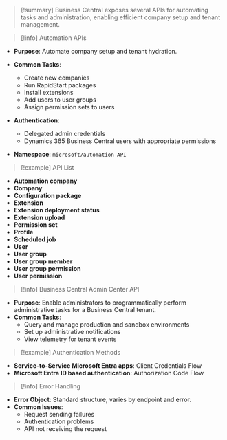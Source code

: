 > [!summary] 
> Business Central exposes several APIs for automating tasks and administration, enabling efficient company setup and tenant management.

> [!info] Automation APIs

- **Purpose**: Automate company setup and tenant hydration.
    
- **Common Tasks**:
    
    - Create new companies
    - Run RapidStart packages
    - Install extensions
    - Add users to user groups
    - Assign permission sets to users
- **Authentication**:
    
    - Delegated admin credentials
    - Dynamics 365 Business Central users with appropriate permissions
- **Namespace**: `microsoft/automation API`
    

> [!example] API List

- **Automation company**
- **Company**
- **Configuration package**
- **Extension**
- **Extension deployment status**
- **Extension upload**
- **Permission set**
- **Profile**
- **Scheduled job**
- **User**
- **User group**
- **User group member**
- **User group permission**
- **User permission**

> [!info] Business Central Admin Center API

- **Purpose**: Enable administrators to programmatically perform administrative tasks for a Business Central tenant.
- **Common Tasks**:
    - Query and manage production and sandbox environments
    - Set up administrative notifications
    - View telemetry for tenant events

> [!example] Authentication Methods

- **Service-to-Service Microsoft Entra apps**: Client Credentials Flow
- **Microsoft Entra ID based authentication**: Authorization Code Flow

> [!info] Error Handling

- **Error Object**: Standard structure, varies by endpoint and error.
- **Common Issues**:
    - Request sending failures
    - Authentication problems
    - API not receiving the request